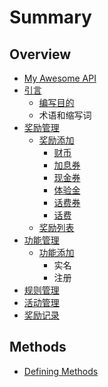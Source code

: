 # Summary

## Overview

* [My Awesome API](README.md)
* [引言](yin-yan.md)
  * [编写目的](yin-yan/a.md)
  * 术语和缩写词
* [奖励管理](jiang-li-guan-li.md)
  * [奖励添加](jiang-li-guan-li/jiang-li-tian-jia.md)
    * [财币](jiang-li-guan-li/cai-bi.md)
    * [加息券](jiang-li-guan-li/xian-jin-quan/jia-xi-quan.md)
    * [现金券](jiang-li-guan-li/xian-jin-quan.md)
    * [体验金](jiang-li-guan-li/ti-yan-jin.md)
    * [话费券](jiang-li-guan-li/hua-fei-quan.md)
    * [话费](jiang-li-guan-li/hua-fei.md)
  * [奖励列表](jiang-li-guan-li/jiang-li-lie-biao.md)
* [功能管理](gong-neng-guan-li.md)
  * [功能添加](gong-neng-guan-li/gong-neng-tian-jia.md)
    * 实名
    * 注册
* [规则管理](gui-ze-guan-li.md)
* [活动管理](huo-dong-guan-li.md)
* [奖励记录](jiang-li-ji-lu.md)

## Methods

* [Defining Methods](methods.md)

